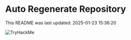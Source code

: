 # Auto Regenerate Repository

This README was last updated: 2025-01-23 15:36:20

 ![TryHackMe](https://tryhackme.com/badge/533634)